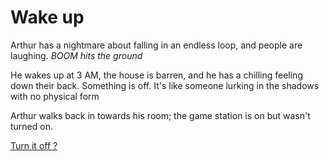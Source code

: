 # Wake up
Arthur has a nightmare about falling in an endless loop, and people are laughing. *BOOM hits the ground*

 He wakes up at 3 AM, the house is barren, and he has a chilling feeling down their back. Something is off. It's like someone lurking in the shadows with no physical form

Arthur walks back in towards his room; the game station is on but wasn't turned on.

[Turn it off ?](Turn-it-off.md)
